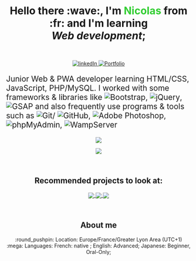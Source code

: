<h1 align="center">
  Hello there :wave:, I'm <b style="color: limegreen">Nicolas</b> from :fr: and I'm learning </br><i>Web development</i>;
</h1>
<br />
<p align="center">
  <a target="blank" href="www.linkedin.com/in/nicolas-schmitt-854932210">
    <img
      src="https://img.shields.io/badge/LinkedIn-blue?style=for-the-badge&logo=linkedin&labelColor=blue"
      alt="linkedIn"
    />
  </a>
  <a target="blank" href="">
    <img
      src="https://img.shields.io/badge/Portfolio-red?style=for-the-badge&logo=Windows%20Terminal"
      alt="Portfolio"
    />
  </a>
</p>
<p style="font-size: 1.5em">
  Junior Web & PWA developer learning HTML/CSS, JavaScript, PHP/MySQL. I worked
  with some frameworks & libraries like
  <img
    src="https://img.shields.io/badge/Bootstrap-blueviolet?style=plastic&logo=bootstrap&logoColor=white"
    alt="Bootstrap"
  />,
  <img
    src="https://img.shields.io/badge/jQuery-blue?style=plastic&logo=jquery"
    alt="jQuery"
  />,
  <img
    src="https://img.shields.io/badge/GSAP-brightgreen?style=plastic&logo=greensock&logoColor=white"
    alt="GSAP"
  />
  and also frequently use programs & tools such as
  <img
    src="https://img.shields.io/badge/Git-orange?style=plastic&logo=Git&logoColor=white"
    alt="Git"
  />/
  <img
    src="https://img.shields.io/badge/GitHub-blueviolet?style=plastic&logo=GitHub"
    alt="GitHub"
  />,
  <img
    src="https://img.shields.io/badge/Adobe Photoshop-darkblue?style=plastic&logo=Adobe Photoshop&logoColor=white"
    alt="Adobe Photoshop"
  />,
  <img
    src="https://img.shields.io/badge/phpMyAdmin-yellow?style=plastic&logo=phpMyAdmin&logoColor=white"
    alt="phpMyAdmin"
  />,
  <img
    src="https://img.shields.io/badge/WampServer-deeppink?style=plastic&logo=Apache&logoColor=white"
    alt="WampServer"
  />
</p>
<p align="center">
  <img
    align="center"
    src="https://github-readme-stats.vercel.app/api?username=frNicolasSCHMITT&show_icons=true&theme=blue-green"
  />
</p>
<p align="center">
  <img
    align="center"
    src="https://github-readme-stats.vercel.app/api/top-langs/?username=frNicolasSCHMITT&layout=compact&theme=blue-green"
  />
</p>
<br />
<h2 align="center">Recommended projects to look at:</h2>
<p align="center">
  <a align="center" href="https://github.com/frNicolasSCHMITT/Portfolio_v2">
    <img
      align="center"
      src="https://github-readme-stats.vercel.app/api/pin/?username=frNicolasSCHMITT&repo=Portfolio_v2&theme=blue-green"
    />
  </a>
  <a
    align="center"
    href="https://github.com/frNicolasSCHMITT/Projet_Groupe_Bretagne"
  >
    <img
      align="center"
      src="https://github-readme-stats.vercel.app/api/pin/?username=frNicolasSCHMITT&repo=Projet_Groupe_Bretagne&theme=blue-green"
    />
  </a>
  <a align="center" href="https://github.com/frNicolasSCHMITT/Space-Invader-JS">
    <img
      align="center"
      src="https://github-readme-stats.vercel.app/api/pin/?username=frNicolasSCHMITT&repo=Space-Invader-JS&theme=blue-green"
    />
  </a>
</p>
<br />
<h2 align="center">About me</h2>
<p align="center">
  :round_pushpin: Location: Europe/France/Greater Lyon Area (UTC+1) </br>
  :mega: Languages: French: native ; English: Advanced; Japanese: Beginner, Oral-Only;
</p>
